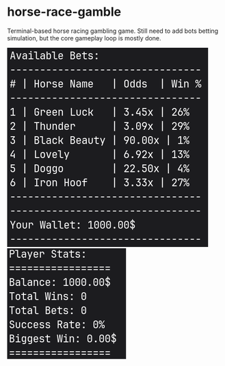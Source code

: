# horse-race-gamble
Terminal-based horse racing gambling game.
Still need to add bots betting simulation, but the core gameplay loop is mostly done.

![Betting screen](img/bets.png)
![Player stats](img/stats.png)
